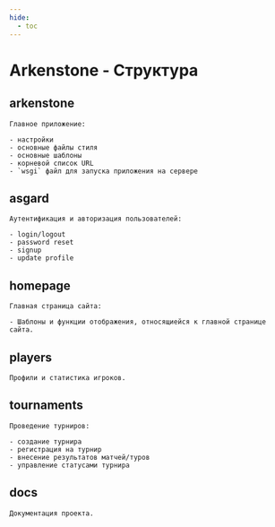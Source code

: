```yaml
---
hide:
  - toc
---
```


# Arkenstone - Структура

## arkenstone

    Главное приложение:

    - настройки
    - основные файлы стиля
    - основные шаблоны
    - корневой список URL
    - `wsgi` файл для запуска приложения на сервере

## asgard

    Аутентификация и авторизация пользователей:

    - login/logout
    - password reset
    - signup
    - update profile

## homepage

    Главная страница сайта:

    - Шаблоны и функции отображения, относящиейся к главной странице сайта.

## players

    Профили и статистика игроков.

## tournaments

    Проведение турниров:

    - создание турнира
    - регистрация на турнир
    - внесение результатов матчей/туров
    - управление статусами турнира

## docs

    Документация проекта.